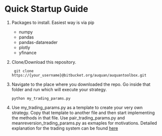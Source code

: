# **Quick Startup Guide** #

1. Packages to install. Easiest way is via pip  
    * numpy
    * pandas
    * pandas-datareader
    * plotly
    * yfinance
2. Clone/Download this repository.

        git clone https://{your_username}@bitbucket.org/auquan/auquantoolbox.git

3.  Navigate to the place where you downloaded the repo. Go inside that folder and run which will execute your strategy.

        python my_trading_params.py

4. Use my_trading_params.py as a template to create your very own strategy. Copy that template to another file 
and then start implementing the methods in that file. Use pair_trading_params.py and meanreversion_trading_params.py as exmaples for motivations.
Detailed explanation for the trading system can be found [here](https://bitbucket.org/auquan/auquantoolbox/src/master/backtester/README.md)
